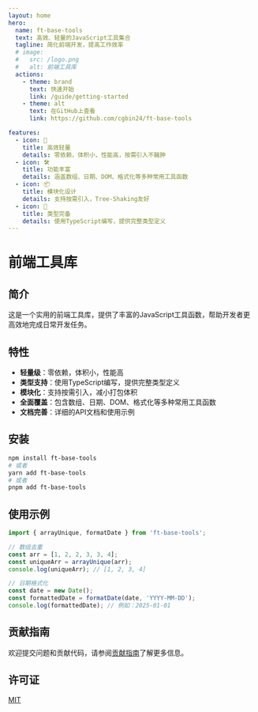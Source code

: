 ```yaml
---
layout: home
hero:
  name: ft-base-tools
  text: 高效、轻量的JavaScript工具集合
  tagline: 简化前端开发，提高工作效率
  # image:
  #   src: /logo.png
  #   alt: 前端工具库
  actions:
    - theme: brand
      text: 快速开始
      link: /guide/getting-started
    - theme: alt
      text: 在GitHub上查看
      link: https://github.com/cgbin24/ft-base-tools

features:
  - icon: 🚀
    title: 高效轻量
    details: 零依赖，体积小，性能高，按需引入不臃肿
  - icon: 🛠️
    title: 功能丰富
    details: 涵盖数组、日期、DOM、格式化等多种常用工具函数
  - icon: 📦
    title: 模块化设计
    details: 支持按需引入，Tree-Shaking友好
  - icon: 📝
    title: 类型完备
    details: 使用TypeScript编写，提供完整类型定义
---
```


# 前端工具库

## 简介

这是一个实用的前端工具库，提供了丰富的JavaScript工具函数，帮助开发者更高效地完成日常开发任务。

## 特性

- **轻量级**：零依赖，体积小，性能高
- **类型支持**：使用TypeScript编写，提供完整类型定义
- **模块化**：支持按需引入，减小打包体积
- **全面覆盖**：包含数组、日期、DOM、格式化等多种常用工具函数
- **文档完善**：详细的API文档和使用示例

## 安装

```bash
npm install ft-base-tools
# 或者
yarn add ft-base-tools
# 或者
pnpm add ft-base-tools
```

## 使用示例

```javascript
import { arrayUnique, formatDate } from 'ft-base-tools';

// 数组去重
const arr = [1, 2, 2, 3, 3, 4];
const uniqueArr = arrayUnique(arr);
console.log(uniqueArr); // [1, 2, 3, 4]

// 日期格式化
const date = new Date();
const formattedDate = formatDate(date, 'YYYY-MM-DD');
console.log(formattedDate); // 例如：2025-01-01
```

## 贡献指南

欢迎提交问题和贡献代码，请参阅[贡献指南](/guide/contributing)了解更多信息。

## 许可证

[MIT](https://opensource.org/licenses/MIT) 